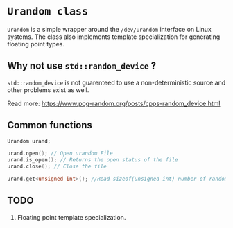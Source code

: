 # `Urandom class`

`Urandom` is a simple wrapper around the `/dev/urandom` interface on Linux systems. The class also implements template specialization for generating floating point types.

## Why not use `std::random_device` ?

`std::random_device` is not guarenteed to use a non-deterministic source and other problems exist as well.

Read more: https://www.pcg-random.org/posts/cpps-random_device.html


## Common functions

```c++
Urandom urand;

urand.open(); // Open urandom File
urand.is_open(); // Returns the open status of the file
urand.close(); // Close the file

urand.get<unsigned int>(); //Read sizeof(unsigned int) number of random bytes

```

## TODO

1. Floating point  template specialization.
